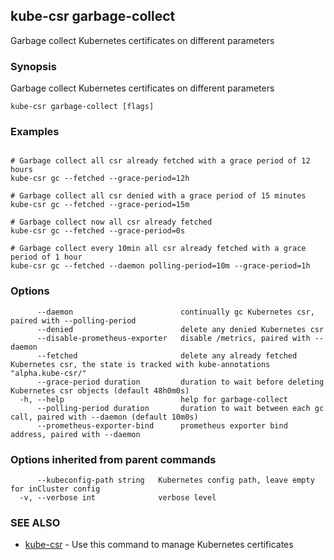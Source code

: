 ## kube-csr garbage-collect

Garbage collect Kubernetes certificates on different parameters

### Synopsis

Garbage collect Kubernetes certificates on different parameters

```
kube-csr garbage-collect [flags]
```

### Examples

```

# Garbage collect all csr already fetched with a grace period of 12 hours
kube-csr gc --fetched --grace-period=12h

# Garbage collect all csr denied with a grace period of 15 minutes
kube-csr gc --fetched --grace-period=15m

# Garbage collect now all csr already fetched
kube-csr gc --fetched --grace-period=0s

# Garbage collect every 10min all csr already fetched with a grace period of 1 hour
kube-csr gc --fetched --daemon polling-period=10m --grace-period=1h

```

### Options

```
      --daemon                        continually gc Kubernetes csr, paired with --polling-period
      --denied                        delete any denied Kubernetes csr
      --disable-prometheus-exporter   disable /metrics, paired with --daemon
      --fetched                       delete any already fetched Kubernetes csr, the state is tracked with kube-annotations "alpha.kube-csr/"
      --grace-period duration         duration to wait before deleting Kubernetes csr objects (default 48h0m0s)
  -h, --help                          help for garbage-collect
      --polling-period duration       duration to wait between each gc call, paired with --daemon (default 10m0s)
      --prometheus-exporter-bind      prometheus exporter bind address, paired with --daemon
```

### Options inherited from parent commands

```
      --kubeconfig-path string   Kubernetes config path, leave empty for inCluster config
  -v, --verbose int              verbose level
```

### SEE ALSO

* [kube-csr](kube-csr.md)	 - Use this command to manage Kubernetes certificates

